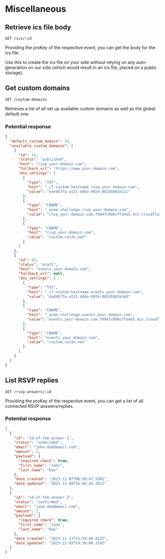 # Miscellaneous

## Retrieve ics file body

```
GET /ics/:id
```

Providing the proKey of the respective event, you can get the body for the ics file.

Use this to create the ics file on your side without relying on any auto-generation on our side (which would result in an ics file, placed on a public storage).

## Get custom domains

```
GET /custom-domains
```

Retrieves a list of all set up available custom domains as well as the global default one.

### Potential response

```json
{
  "default_custom_domain": 34,
  "available_custom_domains": [
    {
      "id": 34,
      "status": "published",
      "host": "rsvp.your-domain.com",
      "fallback_url": "https://www.your-domain.com",
      "dns_settings": [
        {
          "type": "TXT",
          "host": "_cf-custom-hostname.rsvp.your-domain.com",
          "value": "eee4b77a-a131-446a-9924-882d5902e12c"
        },
        {
          "type": "CNAME",
          "host": "_acme-challenge.rsvp.your-domain.com",
          "value": "rsvp.your-domain.com.f984fc006cffa4a5.dcv.cloudflare.com"
        },
        {
          "type": "CNAME",
          "host": "rsvp.your-domain.com",
          "value": "custom.caldn.net"
        }
      ]
    },
    {
      "id": 65,
      "status": "draft",
      "host": "events.your-domain.com",
      "fallback_url": null,
      "dns_settings": [
        {
          "type": "TXT",
          "host": "_cf-custom-hostname.events.your-domain.com",
          "value": "dad4b77a-a131-446a-9924-882d5902e34d"
        },
        {
          "type": "CNAME",
          "host": "_acme-challenge.events.your-domain.com",
          "value": "events.your-domain.com.f984fc006cffa4a5.dcv.cloudflare.com"
        },
        {
          "type": "CNAME",
          "host": "events.your-domain.com",
          "value": "custom.caldn.net"
        }
      ]
    }
  ]
}
```

## List RSVP replies

```
GET /rsvp-answers/:id
```

Providing the proKey of the respective event, you can get a list of all connected RSVP answers/replies.

### Potential response

```json
[
  {
    "id": "id-of-the-answer-1",
    "status": "undecided",
    "email": "john.doe@email.com",
    "amount": 1,
    "payload": {
      "required_check": true,
      "first_name": "John",
      "last_name": "Doe"
    },
    "date_created": "2023-12-07T08:58:47.510Z",
    "date_updated": "2023-12-09T16:46:24.381Z"
  },
  {
    "id": "id-of-the-answer-2",
    "status": "confirmed",
    "email": "jane.doe@email.com",
    "amount": 2,
    "payload": {
      "required_check": true,
      "first_name": "Jane",
      "last_name": "Doe"
    },
    "date_created": "2023-11-21T15:54:09.823Z",
    "date_updated": "2023-12-03T19:30:00.314Z"
  }
]
```
